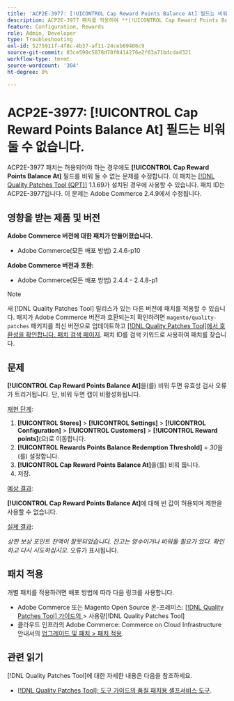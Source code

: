 ```yaml
---
title: 'ACP2E-3977: [!UICONTROL Cap Reward Points Balance At] 필드는 비워 둘 수 없습니다.'
description: ACP2E-3977 패치를 적용하여 **[!UICONTROL Cap Reward Points Balance At]** 필드가 설정된 경우 **[!UICONTROL Rewards Points Balance Redemption Threshold]** 필드를 비워 둘 수 없어 유효성 검사 오류가 발생하는 Adobe Commerce 문제를 해결합니다.
feature: Configuration, Rewards
role: Admin, Developer
type: Troubleshooting
exl-id: 5275911f-4f8c-4b37-af11-24ceb69406c9
source-git-commit: 83ce590c5078d70f0414276e2f03a71bdcdad321
workflow-type: tm+mt
source-wordcount: '304'
ht-degree: 0%

---
```


# ACP2E-3977: **[!UICONTROL Cap Reward Points Balance At]** 필드는 비워 둘 수 없습니다.

ACP2E-3977 패치는 허용되어야 하는 경우에도 **[!UICONTROL Cap Reward Points Balance At]** 필드를 비워 둘 수 없는 문제를 수정합니다. 이 패치는 [[!DNL Quality Patches Tool (QPT)]](/help/tools/quality-patches-tool/quality-patches-tool-to-self-serve-quality-patches.md) 1.1.69가 설치된 경우에 사용할 수 있습니다. 패치 ID는 ACP2E-3977입니다. 이 문제는 Adobe Commerce 2.4.9에서 수정됩니다.

## 영향을 받는 제품 및 버전

**Adobe Commerce 버전에 대한 패치가 만들어졌습니다.**

* Adobe Commerce(모든 배포 방법) 2.4.6-p10

**Adobe Commerce 버전과 호환:**

* Adobe Commerce(모든 배포 방법) 2.4.4 - 2.4.8-p1

>[!NOTE]
>
>새 [!DNL Quality Patches Tool] 릴리스가 있는 다른 버전에 패치를 적용할 수 있습니다. 패치가 Adobe Commerce 버전과 호환되는지 확인하려면 `magento/quality-patches` 패키지를 최신 버전으로 업데이트하고 [[!DNL Quality Patches Tool]에서 호환성을 확인합니다. 패치 검색 페이지](https://experienceleague.adobe.com/tools/commerce-quality-patches/index.html?lang=ko). 패치 ID를 검색 키워드로 사용하여 패치를 찾습니다.

## 문제

**[!UICONTROL Cap Reward Points Balance At]**&#x200B;을(를) 비워 두면 유효성 검사 오류가 트리거됩니다. 단, 비워 두면 캡이 비활성화됩니다.

<u>재현 단계</u>:

1. **[!UICONTROL Stores]** > **[!UICONTROL Settings]** > **[!UICONTROL Configuration]** > **[!UICONTROL Customers]** > **[!UICONTROL Reward points]**(으)로 이동합니다.
1. **[!UICONTROL Rewards Points Balance Redemption Threshold]** = *30*&#x200B;을(를) 설정합니다.
1. **[!UICONTROL Cap Reward Points Balance At]**&#x200B;을(를) 비워 둡니다.
1. 저장.

<u>예상 결과</u>:

**[!UICONTROL Cap Reward Points Balance At]**&#x200B;에 대해 빈 값이 허용되며 제한을 사용할 수 없습니다.

<u>실제 결과</u>:

*상한 보상 포인트 잔액이 잘못되었습니다. 잔고는 양수이거나 비워둘 필요가 있다. 확인하고 다시 시도하십시오.* 오류가 표시됩니다.

## 패치 적용

개별 패치를 적용하려면 배포 방법에 따라 다음 링크를 사용합니다.

* Adobe Commerce 또는 Magento Open Source 온-프레미스: [[!DNL Quality Patches Tool]  가이드의 &#x200B;](/help/tools/quality-patches-tool/usage.md)> 사용량[!DNL Quality Patches Tool]
* 클라우드 인프라의 Adobe Commerce: Commerce on Cloud Infrastructure 안내서의 [업그레이드 및 패치 > 패치 적용](https://experienceleague.adobe.com/docs/commerce-cloud-service/user-guide/develop/upgrade/apply-patches.html?lang=ko).

## 관련 읽기

[!DNL Quality Patches Tool]에 대한 자세한 내용은 다음을 참조하세요.

* [[!DNL Quality Patches Tool]: 도구 가이드의 품질 패치용 셀프서비스 도구](/help/tools/quality-patches-tool/quality-patches-tool-to-self-serve-quality-patches.md).
